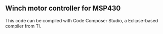## Winch motor controller for MSP430 ##

This code can be compiled with Code Composer Studio, a Eclipse-based compiler from TI.
